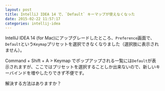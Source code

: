 ```yaml
---
layout: post
title: IntelliJ IDEA 14 で、`Default` キーマップが使えなくなった
date: 2015-02-22 11:57:17
categories: intellij-idea
---
```

<!-- {% raw %} -->
<p>IntelliJ IDEA 14 (for Mac)にアップグレードしたところ、<code>Preference</code>画面で、<code>Default</code>という<code>Keymap</code>プリセットを選択できなくなりました（選択肢に表示されません）。</p>

<p>Command + Shift + A > Keymap でポップアップされる一覧には<code>Default</code>が表示されますが、ここではプリセットを選択することしか出来ないので、新しいキーバインドを増やしたりできず不便です。</p>

<p>解決する方法はありますか？</p>
<!-- {% endraw %} -->
